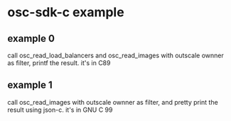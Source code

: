 # osc-sdk-c example

## example 0

call osc_read_load_balancers and osc_read_images with outscale ownner as filter,
printf the result.
it's in C89

## example 1

call osc_read_images with outscale ownner as filter, and pretty print the result using json-c.
it's in GNU C 99

